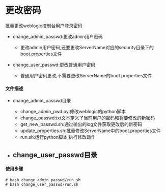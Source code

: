 # 更改密码
批量更改weblogic控制台用户登录密码  

- change_admin_passwd:更改admin用户密码  
    - 更改admin用户密码,还要更改ServerName对应的security目录下的boot.properties文件  

- change_user_passwd:更改普通用户密码  
    - 普通用户密码更改,不需要更改ServerName的boot.properties文件  


#### 文件描述
- change_admin_passwd目录
    - change_admin_pwd.py:修改weblogic的python脚本
    - change_passwd:txt文本定义了当前用户的密码和将要修改的新密码
    - get_new_passwd.sh:通过输出的log文件获取更改后的新密码
    - update_properties.sh:批量修改ServerName中的boot.properties文件
    - run.sh:运行python脚本,执行修改动作


- change_user_passwd目录
    - 

#### 使用步骤
```
# bash change_admin_passwd/run.sh
# bash change_user_passwd/run.sh
```